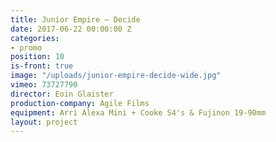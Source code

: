 ```yaml
---
title: Junior Empire — Decide
date: 2017-06-22 00:00:00 Z
categories:
- promo
position: 10
is-front: true
image: "/uploads/junior-empire-decide-wide.jpg"
vimeo: 73727790
director: Eoin Glaister
production-company: Agile Films
equipment: Arri Alexa Mini + Cooke S4's & Fujinon 19-90mm
layout: project
---
```


